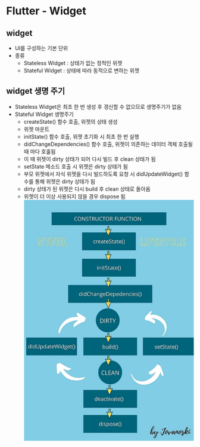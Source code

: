 # Flutter - Widget

## widget
- UI를 구성하는 기본 단위
- 종류
    - Stateless Widget : 상태가 없는 정적인 위젯
    - Stateful Widget : 상태에 따라 동적으로 변하는 위젯

## widget 생명 주기
- Stateless Widget은 최초 한 번 생성 후 갱신할 수 없으므로 생명주기가 없음
- Stateful Widget 생명주기
    - createState() 함수 호출, 위젯의 상태 생성
    - 위젯 마운트
    - initState() 함수 호출, 위젯 초기화 시 최초 한 번 실행
    - didChangeDependencies() 함수 호출, 위젯이 의존하는 데이터 객체 호출될 때 마다 호훌됨
    - 이 때 위젯이 dirty 상태가 되어 다시 빌드 후 clean 상태가 됨
    - setState 메소드 호출 시 위젯은 dirty 상태가 됨
    - 부모 위젯에서 자식 위젯을 다시 빌드하도록 요청 시 didUpdateWidget() 함수를 통해 위젯은 dirty 상태가 됨
    - dirty 상태가 된 위젯은 다시 build 후 clean 상태로 돌아옴
    - 위젯이 더 이상 사용되지 않을 경우 dispose 됨
![img](/Images/flutter-widget-life-cycle.png)
